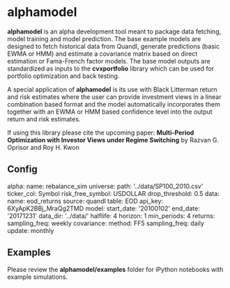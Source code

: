 # alphamodel

**alphamodel** is an alpha development tool meant to package data fetching, model training and model prediction.
The base example models are designed to fetch historical data from Quandl, generate predictions (basic EWMA or 
HMM) and estimate a covariance matrix based on direct estimation or Fama-French factor models. The base model
outputs are standardized as inputs to the **cvxportfolio** library which can be used for portfolio optimization
and back testing.

A special application of **alphamodel** is its use with Black Litterman return and risk estimates where the
user can provide investment views in a linear combination based format and the model automatically incorporates
them together with an EWMA or HMM based confidence level into the output return and risk estimates.

If using this library please cite the upcoming paper:
**Multi-Period Optimization with Investor Views under Regime Switching** by Razvan G. Oprisor and Roy H. Kwon

## Config

alpha:
  name: rebalance_sim
  universe:
    path: '../data/SP100_2010.csv'
    ticker_col: Symbol
    risk_free_symbol: USDOLLAR
  drop_threshold: 0.5
  data:
    name: eod_returns
    source: quandl
    table: EOD
    api_key: 6XyApK2BBj_MraQg2TMD
  model:
    start_date: '20100102'
    end_date: '20171231'
    data_dir: '../data/'
    halflife: 4
    horizon: 1
    min_periods: 4
    returns:
      sampling_freq: weekly
    covariance:
      method: FF5
      sampling_freq: daily
      update: monthly

## Examples

Please review the **alphamodel/examples** folder for iPython notebooks with example simulations.

